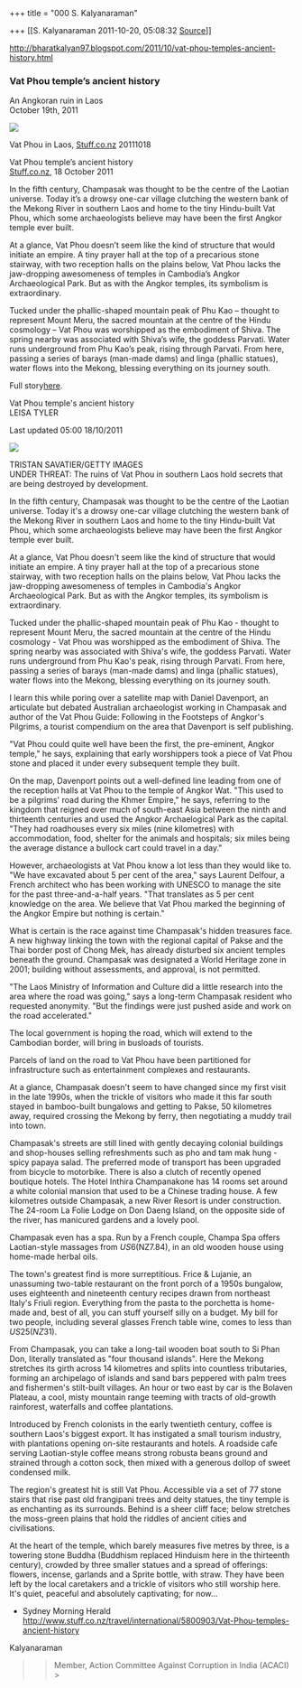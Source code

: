 +++
title = "000 S. Kalyanaraman"

+++
[[S. Kalyanaraman	2011-10-20, 05:08:32 [Source](https://groups.google.com/g/bvparishat/c/Q_DoWZXBqrM)]]



<http://bharatkalyan97.blogspot.com/2011/10/vat-phou-temples-ancient-history.html>

  

### Vat Phou temple’s ancient history

An Angkoran ruin in Laos  
October 19th, 2011  

[![](https://ci3.googleusercontent.com/proxy/kaKazl6V82DDVzaFXQutg_idHcN508D2vc5OvsaGYxD1G030ryK7G3Wo-blkpW1_RUeazPW_iGAM18EgEzhIS5Cl_7PHpXRQNEsNWGHML1OBvFdL3qmhX-fV-QUI9m-8Yv0V74F41Zy0Yg=s0-d-e1-ft#http://www.southeastasianarchaeology.com/wp-content/uploads/2011/10/5800948-300x174.jpg)](http://www.southeastasianarchaeology.com/wp-content/uploads/2011/10/5800948-300x174.jpg)

Vat Phou in Laos, [Stuff.co.nz](http://Stuff.co.nz) 20111018  
  
Vat Phou temple’s ancient history  
[Stuff.co.nz](http://Stuff.co.nz), 18 October 2011  
  
In the fifth century, Champasak was thought to be the centre of the Laotian universe. Today it’s a drowsy one-car village clutching the western bank of the Mekong River in southern Laos and home to the tiny Hindu-built Vat Phou, which some archaeologists believe may have been the first Angkor temple ever built.  
  
At a glance, Vat Phou doesn’t seem like the kind of structure that would initiate an empire. A tiny prayer hall at the top of a precarious stone stairway, with two reception halls on the plains below, Vat Phou lacks the jaw-dropping awesomeness of temples in Cambodia’s Angkor Archaeological Park. But as with the Angkor temples, its symbolism is extraordinary.  
  
Tucked under the phallic-shaped mountain peak of Phu Kao – thought to represent Mount Meru, the sacred mountain at the centre of the Hindu cosmology – Vat Phou was worshipped as the embodiment of Shiva. The spring nearby was associated with Shiva’s wife, the goddess Parvati. Water runs underground from Phu Kao’s peak, rising through Parvati. From here, passing a series of barays (man-made dams) and linga (phallic statues), water flows into the Mekong, blessing everything on its journey south.  
  
Full story[here](http://www.stuff.co.nz/travel/international/5800903/Vat-Phou-temples-ancient-history).  
  
Vat Phou temple's ancient history  
LEISA TYLER  
  
Last updated 05:00 18/10/2011  

[![](https://ci5.googleusercontent.com/proxy/M0zah7EpryUO5uEutqlAtBUeODoL-lSXdFIxhqGDEEpmgdlt6JZzkYGgkHA--azfs1E7wS4DSM8WFWlJ751oXnoPrBugza5b=s0-d-e1-ft#http://static2.stuff.co.nz/1318831991/948/5800948.jpg)](http://static2.stuff.co.nz/1318831991/948/5800948.jpg)

TRISTAN SAVATIER/GETTY IMAGES  
UNDER THREAT: The ruins of Vat Phou in southern Laos hold secrets that are being destroyed by development.  
  
In the fifth century, Champasak was thought to be the centre of the Laotian universe. Today it's a drowsy one-car village clutching the western bank of the Mekong River in southern Laos and home to the tiny Hindu-built Vat Phou, which some archaeologists believe may have been the first Angkor temple ever built.  
  
At a glance, Vat Phou doesn't seem like the kind of structure that would initiate an empire. A tiny prayer hall at the top of a precarious stone stairway, with two reception halls on the plains below, Vat Phou lacks the jaw-dropping awesomeness of temples in Cambodia's Angkor Archaeological Park. But as with the Angkor temples, its symbolism is extraordinary.  
  
Tucked under the phallic-shaped mountain peak of Phu Kao - thought to represent Mount Meru, the sacred mountain at the centre of the Hindu cosmology - Vat Phou was worshipped as the embodiment of Shiva. The spring nearby was associated with Shiva's wife, the goddess Parvati. Water runs underground from Phu Kao's peak, rising through Parvati. From here, passing a series of barays (man-made dams) and linga (phallic statues), water flows into the Mekong, blessing everything on its journey south.  
  
I learn this while poring over a satellite map with Daniel Davenport, an articulate but debated Australian archaeologist working in Champasak and author of the Vat Phou Guide: Following in the Footsteps of Angkor's Pilgrims, a tourist compendium on the area that Davenport is self publishing.  
  
"Vat Phou could quite well have been the first, the pre-eminent, Angkor temple," he says, explaining that early worshippers took a piece of Vat Phou stone and placed it under every subsequent temple they built.  
  
On the map, Davenport points out a well-defined line leading from one of the reception halls at Vat Phou to the temple of Angkor Wat. "This used to be a pilgrims' road during the Khmer Empire," he says, referring to the kingdom that reigned over much of south-east Asia between the ninth and thirteenth centuries and used the Angkor Archaelogical Park as the capital. "They had roadhouses every six miles (nine kilometres) with accommodation, food, shelter for the animals and hospitals; six miles being the average distance a bullock cart could travel in a day."  
  
However, archaeologists at Vat Phou know a lot less than they would like to. "We have excavated about 5 per cent of the area," says Laurent Delfour, a French architect who has been working with UNESCO to manage the site for the past three-and-a-half years. "That translates as 5 per cent knowledge on the area. We believe that Vat Phou marked the beginning of the Angkor Empire but nothing is certain."  
  
What is certain is the race against time Champasak's hidden treasures face. A new highway linking the town with the regional capital of Pakse and the Thai border post of Chong Mek, has already disturbed six ancient temples beneath the ground. Champasak was designated a World Heritage zone in 2001; building without assessments, and approval, is not permitted.  
  
"The Laos Ministry of Information and Culture did a little research into the area where the road was going," says a long-term Champasak resident who requested anonymity. "But the findings were just pushed aside and work on the road accelerated."  
  
The local government is hoping the road, which will extend to the Cambodian border, will bring in busloads of tourists.  
  
Parcels of land on the road to Vat Phou have been partitioned for infrastructure such as entertainment complexes and restaurants.  
  
At a glance, Champasak doesn't seem to have changed since my first visit in the late 1990s, when the trickle of visitors who made it this far south stayed in bamboo-built bungalows and getting to Pakse, 50 kilometres away, required crossing the Mekong by ferry, then negotiating a muddy trail into town.  
  
Champasak's streets are still lined with gently decaying colonial buildings and shop-houses selling refreshments such as pho and tam mak hung - spicy papaya salad. The preferred mode of transport has been upgraded from bicycle to motorbike. There is also a clutch of recently opened boutique hotels. The Hotel Inthira Champanakone has 14 rooms set around a white colonial mansion that used to be a Chinese trading house. A few kilometres outside Champasak, a new River Resort is under construction. The 24-room La Folie Lodge on Don Daeng Island, on the opposite side of the river, has manicured gardens and a lovely pool.  
  
Champasak even has a spa. Run by a French couple, Champa Spa offers Laotian-style massages from $US6 ($NZ7.84), in an old wooden house using home-made herbal oils.  
  
The town's greatest find is more surreptitious. Frice & Lujanie, an unassuming two-table restaurant on the front porch of a 1950s bungalow, uses eighteenth and nineteenth century recipes drawn from northeast Italy's Friuli region. Everything from the pasta to the porchetta is home-made and, best of all, you can stuff yourself silly on a budget. My bill for two people, including several glasses French table wine, comes to less than $US25 (NZ$31).  
  
From Champasak, you can take a long-tail wooden boat south to Si Phan Don, literally translated as "four thousand islands". Here the Mekong stretches its girth across 14 kilometres and splits into countless tributaries, forming an archipelago of islands and sand bars peppered with palm trees and fishermen's stilt-built villages. An hour or two east by car is the Bolaven Plateau, a cool, misty mountain range teeming with tracts of old-growth rainforest, waterfalls and coffee plantations.  
  
Introduced by French colonists in the early twentieth century, coffee is southern Laos's biggest export. It has instigated a small tourism industry, with plantations opening on-site restaurants and hotels. A roadside cafe serving Laotian-style coffee means strong robusta beans ground and strained through a cotton sock, then mixed with a generous dollop of sweet condensed milk.  
  
The region's greatest hit is still Vat Phou. Accessible via a set of 77 stone stairs that rise past old frangipani trees and deity statues, the tiny temple is as enchanting as its surrounds. Behind is a sheer cliff face; below stretches the moss-green plains that hold the riddles of ancient cities and civilisations.  
  
At the heart of the temple, which barely measures five metres by three, is a towering stone Buddha (Buddhism replaced Hinduism here in the thirteenth century), crowded by three smaller statues and a spread of offerings: flowers, incense, garlands and a Sprite bottle, with straw. They have been left by the local caretakers and a trickle of visitors who still worship here. It's quiet, peaceful and absolutely captivating; for now...  
  
- Sydney Morning Herald  
<http://www.stuff.co.nz/travel/international/5800903/Vat-Phou-temples-ancient-history>

  

Kalyanaraman

  

> 
> > 
> > Member, Action Committee Against Corruption in India (ACACI) >
> 
> > 

  

  


